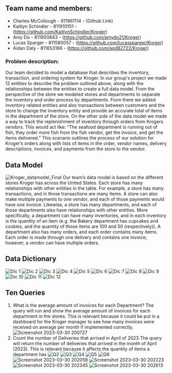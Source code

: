 ## Team name and members:


- Charles McCollough - 811961114 - (Github Link)
- Kaitlyn Schindler - 811910151 - (https://github.com/KaitlynSchindler/Kroger)
- Amy Do - 811900843 - (https://github.com/amydo21/Kroger)
- Lucas Sparger - 811580057 - (https://github.com/lucassparger/Kroger)
- Aidan Daly - 811653166 - (https://github.com/apd82722/Kroger) 


### Problem description:
Our team decided to model a database that describes the inventory, transaction, and ordering system for Kroger. In our group's project we made 12 entities to describe the problem outlined above, along with the relationships between the entities to create a full data model. From the perspective of the store we modeled stores and departments to separate the inventory and order process by departments. From there we added inventory related entities and also transactions between customers and the store to change the inventory entity and provide an accurate total of items in the department of the store. On the other side of the data model we made a way to track the replenishment of inventory through orders from Krogers vendors. This would act like: “The seafood department is running out of fish, they order more fish from the fish vendor, get the invoice, and get the items delivered.” This scenario outlines the process of our solution for Kroger’s orders along with lists of items in the order, vendor names, delivery descriptions, invoices, and payments from the store to the vendor. 


## Data Model

![Kroger_datamodel_Final](https://user-images.githubusercontent.com/91034834/229179853-7aecf971-b79a-441b-9699-4f304c52e860.png)
Our team’s data model is based on the different stores Kroger has across the United States. Each store has many relationships with other entities in the table. For example, a store has many transactions, and in those transactions are many items. A store can also make multiple payments to one vendor, and each of those payments would have one invoice. Likewise, a store has many departments, and each of those departments also have relationships with other entities. More specifically, a department can have many inventories, and in each inventory is the quantity of an item (e.g. the Bakery department has cupcakes and cookies, and the quantity of those items are 100 and 50 (respectively)). A department also has many orders, and each order contains many items. Each order is made through one delivery and contains one invoice; however, a vendor can have multiple orders.


## Data Dictionary

![Dic 1](https://user-images.githubusercontent.com/91034834/229182016-ecabb3cf-a992-4787-b8c1-d1e17f6c8617.PNG)
![Dic 2](https://user-images.githubusercontent.com/91034834/229182042-704c4992-7455-4f6b-a870-581c6831b3f6.PNG)
![Dic 3](https://user-images.githubusercontent.com/91034834/229182065-ae7f4074-ec6c-4680-a826-f49d1358c461.PNG)
![Dic 4](https://user-images.githubusercontent.com/91034834/229182078-c40383fb-13c0-4c93-95f2-331a7c1bb5bb.PNG)
![Dic 5](https://user-images.githubusercontent.com/91034834/229182093-55b74d30-52b0-4510-a71e-dfb25ccf6d16.PNG)
![Dic 6](https://user-images.githubusercontent.com/91034834/229182103-93ef2b9f-b0ee-4199-b430-8bd625dcc9a3.PNG)
![Dic 7](https://user-images.githubusercontent.com/91034834/229182113-5c97bbc9-3b4a-4d32-afab-ca2ef01424d7.PNG)
![Dic 8](https://user-images.githubusercontent.com/91034834/229182126-c4dc44eb-635b-41d4-962d-057c197e6406.PNG)
![Dic 9](https://user-images.githubusercontent.com/91034834/229182134-aeb05bb7-df49-40d8-8c6b-00457521edc1.PNG)
![Dic 10](https://user-images.githubusercontent.com/91034834/229182155-2689d36e-ab42-4953-a560-ea141d6b078b.PNG)
![Dic 11](https://user-images.githubusercontent.com/91034834/229182173-25f26457-01b3-4629-be93-b026bf410729.PNG)
![Dic 12](https://user-images.githubusercontent.com/91034834/229182196-664bd209-68c8-4a60-a5f8-082d6550670f.PNG)


## Ten Queries

1. What is the average amount of invoices for each Department? 
The query will run and show the average amount of invoices for each department in the stores. This is relevant because it could be put in a dashboard for the Kroger manager to see how many invoices were received on average per month if implemented correctly.
![Screenshot 2023-03-30 200727](https://user-images.githubusercontent.com/91034834/229184159-64aa25fc-4657-4d67-a970-0f8f483c5339.png)
2. Count the number of Deliveries that arrived in April of 2023
The query will return the number of deliveries that arrived in the month of April (2023). This is relevant because it affects the quantity of items a department has
![Q2](https://user-images.githubusercontent.com/91034834/229184234-8f143427-4e7f-4edb-93cd-8ea81ff98c0c.png)
![Q3](https://user-images.githubusercontent.com/91034834/229184241-c7798c8b-47af-4e82-8dc8-e622810be37f.png)
![Q4](https://user-images.githubusercontent.com/91034834/229184255-d07624d9-e743-4c5b-977a-cb9d59eeb35d.png)
![Q5](https://user-images.githubusercontent.com/91034834/229184267-9a4ad41b-3e7b-4729-afb7-00950f683332.png)
![Q6](https://user-images.githubusercontent.com/91034834/229184287-898d282d-6b12-4188-a566-1e6128732971.png)
![Screenshot 2023-03-30 202058](https://user-images.githubusercontent.com/91034834/229184423-bfe99b7e-013f-4dd9-9cb6-c72c8611edd4.png)
![Screenshot 2023-03-30 202223](https://user-images.githubusercontent.com/91034834/229184451-e63d6bf6-8d7a-4593-ae66-1b58c08219aa.png)
![Screenshot 2023-03-30 202345](https://user-images.githubusercontent.com/91034834/229184475-2f61e50d-60e5-4c55-a44c-87a8da7eab7d.png)
![Screenshot 2023-03-30 202613](https://user-images.githubusercontent.com/91034834/229184493-5eaf98b9-7fd2-4f62-94bc-b07603dfe8d4.png)
